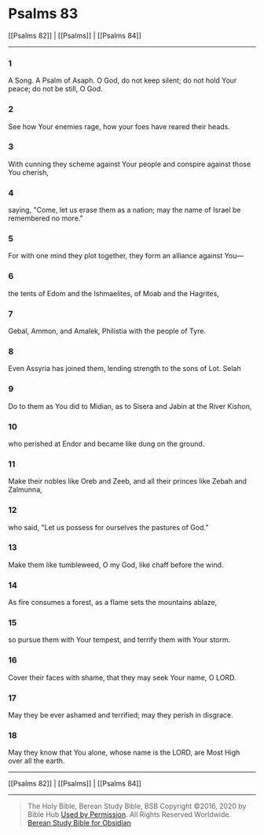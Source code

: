 # Psalms 83

[[Psalms 82]] | [[Psalms]] | [[Psalms 84]]

---

### 1
A Song. A Psalm of Asaph. O God, do not keep silent; do not hold Your peace; do not be still, O God.

### 2
See how Your enemies rage, how your foes have reared their heads.

### 3
With cunning they scheme against Your people and conspire against those You cherish,

### 4
saying, "Come, let us erase them as a nation; may the name of Israel be remembered no more."

### 5
For with one mind they plot together, they form an alliance against You—

### 6
the tents of Edom and the Ishmaelites, of Moab and the Hagrites,

### 7
Gebal, Ammon, and Amalek, Philistia with the people of Tyre.

### 8
Even Assyria has joined them, lending strength to the sons of Lot. Selah

### 9
Do to them as You did to Midian, as to Sisera and Jabin at the River Kishon,

### 10
who perished at Endor and became like dung on the ground.

### 11
Make their nobles like Oreb and Zeeb, and all their princes like Zebah and Zalmunna,

### 12
who said, "Let us possess for ourselves the pastures of God."

### 13
Make them like tumbleweed, O my God, like chaff before the wind.

### 14
As fire consumes a forest, as a flame sets the mountains ablaze,

### 15
so pursue them with Your tempest, and terrify them with Your storm.

### 16
Cover their faces with shame, that they may seek Your name, O LORD.

### 17
May they be ever ashamed and terrified; may they perish in disgrace.

### 18
May they know that You alone, whose name is the LORD, are Most High over all the earth.

---

[[Psalms 82]] | [[Psalms]] | [[Psalms 84]]

---

> The Holy Bible, Berean Study Bible, BSB
> Copyright &copy;2016, 2020 by Bible Hub
> [Used by Permission](https://berean.bible/terms.htm). All Rights Reserved Worldwide.
> [Berean Study Bible for Obsidian](https://github.com/gapmiss/berean-study-bible-for-obsidian)</small>

